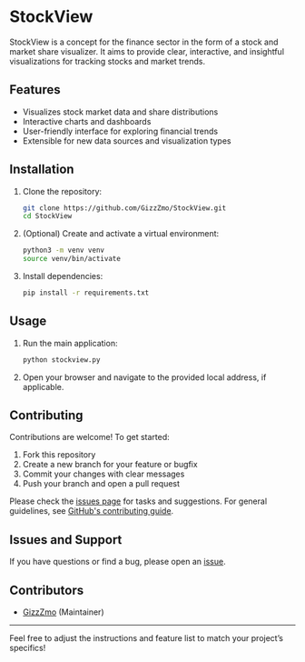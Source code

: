 # StockView

StockView is a concept for the finance sector in the form of a stock and market share visualizer. It aims to provide clear, interactive, and insightful visualizations for tracking stocks and market trends.

## Features

- Visualizes stock market data and share distributions
- Interactive charts and dashboards
- User-friendly interface for exploring financial trends
- Extensible for new data sources and visualization types


## Installation

1. Clone the repository:
   ```bash
   git clone https://github.com/GizzZmo/StockView.git
   cd StockView
   ```
2. (Optional) Create and activate a virtual environment:
   ```bash
   python3 -m venv venv
   source venv/bin/activate
   ```
3. Install dependencies:
   ```bash
   pip install -r requirements.txt
   ```

## Usage

1. Run the main application:
   ```bash
   python stockview.py
   ```
2. Open your browser and navigate to the provided local address, if applicable.

## Contributing

Contributions are welcome! To get started:

1. Fork this repository
2. Create a new branch for your feature or bugfix
3. Commit your changes with clear messages
4. Push your branch and open a pull request

Please check the [issues page](https://github.com/GizzZmo/StockView/issues) for tasks and suggestions. For general guidelines, see [GitHub's contributing guide](https://docs.github.com/en/get-started/quickstart/contributing-to-projects).

## Issues and Support

If you have questions or find a bug, please open an [issue](https://github.com/GizzZmo/StockView/issues).

## Contributors

- [GizzZmo](https://github.com/GizzZmo) (Maintainer)

---

Feel free to adjust the instructions and feature list to match your project’s specifics!
